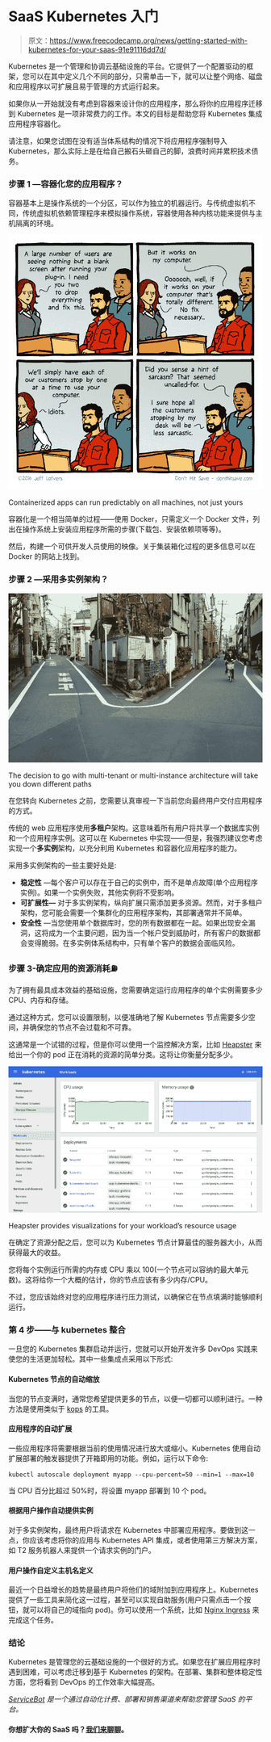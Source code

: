 # SaaS Kubernetes 入门

> 原文：<https://www.freecodecamp.org/news/getting-started-with-kubernetes-for-your-saas-91e91116dd7d/>

Kubernetes 是一个管理和协调云基础设施的平台。它提供了一个配置驱动的框架，您可以在其中定义几个不同的部分，只需单击一下，就可以让整个网络、磁盘和应用程序以可扩展且易于管理的方式运行起来。

如果你从一开始就没有考虑到容器来设计你的应用程序，那么将你的应用程序迁移到 Kubernetes 是一项非常费力的工作。本文的目标是帮助您将 Kubernetes 集成应用程序容器化。

请注意，如果您试图在没有适当体系结构的情况下将应用程序强制导入 Kubernetes，那么实际上是在给自己搬石头砸自己的脚，浪费时间并累积技术债务。

### 步骤 1 —容器化您的应用程序？

容器基本上是操作系统的一个分区，可以作为独立的机器运行。与传统虚拟机不同，传统虚拟机依赖管理程序来模拟操作系统，容器使用各种内核功能来提供与主机隔离的环境。

![OnPF9sW3GZAZqG0BxOcBdRlVYyQHLUT9jjR1](img/42fb5327ac465980ac37230c17f2b12e.png)

Containerized apps can run predictably on all machines, not just yours

容器化是一个相当简单的过程——使用 Docker，只需定义一个 Docker 文件，列出在操作系统上安装应用程序所需的步骤(下载包、安装依赖项等等)。

然后，构建一个可供开发人员使用的映像。关于集装箱化过程的更多信息可以在 Docker 的网站上找到。

### 步骤 2 —采用多实例架构？

![Xmd3dBrgwkSRtjoOgvq-1uy-qn6duclrLyyx](img/57d8be7b287839362cfb56060aa73231.png)

The decision to go with multi-tenant or multi-instance architecture will take you down different paths

在您转向 Kubernetes 之前，您需要认真审视一下当前您向最终用户交付应用程序的方式。

传统的 web 应用程序使用**多租户**架构。这意味着所有用户将共享一个数据库实例和一个应用程序实例。这可以在 Kubernetes 中实现——但是，我强烈建议您考虑实现一个**多实例**架构，以充分利用 Kubernetes 和容器化应用程序的能力。

采用多实例架构的一些主要好处是:

*   **稳定性** —每个客户可以存在于自己的实例中，而不是单点故障(单个应用程序实例)。如果一个实例失败，其他实例将不受影响。
*   **可扩展性—** 对于多实例架构，纵向扩展只需添加更多资源。然而，对于多租户架构，您可能会需要一个集群化的应用程序架构，其部署通常并不简单。
*   **安全性** —当您使用单个数据库时，您的所有数据都在一起。如果出现安全漏洞，这将成为一个主要问题，因为当一个帐户受到威胁时，所有客户的数据都会变得脆弱。在多实例体系结构中，只有单个客户的数据会面临风险。

### 步骤 3-确定应用的资源消耗⛽

为了拥有最具成本效益的基础设施，您需要确定运行应用程序的单个实例需要多少 CPU、内存和存储。

通过这种方式，您可以设置限制，以便准确地了解 Kubernetes 节点需要多少空间，并确保您的节点不会过载和不可靠。

这通常是一个试错的过程，但是你可以使用一个监控解决方案，比如 [Heapster](https://github.com/kubernetes/heapster/) 来给出一个你的 pod 正在消耗的资源的简单分类。这将让你衡量分配多少。

![3SWNHqbaF-aFU8eHKYfW6YZwegsKrnKQR2UG](img/e14f52b87813705050fe52fec8db4b79.png)

Heapster provides visualizations for your workload’s resource usage

在确定了资源分配之后，您可以为 Kubernetes 节点计算最佳的服务器大小，从而获得最大的收益。

您将每个实例运行所需的内存或 CPU 乘以 100(一个节点可以容纳的最大单元数)。这将给你一个大概的估计，你的节点应该有多少内存/CPU。

不过，您应该始终对您的应用程序进行压力测试，以确保它在节点填满时能够顺利运行。

### 第 4 步——与 kubernetes 整合

一旦您的 Kubernetes 集群启动并运行，您就可以开始开发许多 DevOps 实践来使您的生活更加轻松。其中一些集成点采用以下形式:

#### Kubernetes 节点的自动缩放

当您的节点变满时，通常您希望提供更多的节点，以便一切都可以顺利进行。一种方法是使用类似于 [kops](https://github.com/kubernetes/kops) 的工具。

#### 应用程序的自动扩展

一些应用程序将需要根据当前的使用情况进行放大或缩小。Kubernetes 使用自动扩展部署的触发器提供了开箱即用的功能。例如，运行以下命令:

```
kubectl autoscale deployment myapp --cpu-percent=50 --min=1 --max=10
```

当 CPU 百分比超过 50%时，将设置 myapp 部署到 10 个 pod。

#### 根据用户操作自动提供实例

对于多实例架构，最终用户将请求在 Kubernetes 中部署应用程序。要做到这一点，你应该考虑将你的应用与 Kubernetes API 集成，或者使用第三方解决方案，如 T2 服务机器人来提供一个请求实例的门户。

#### 用户操作自定义主机名定义

最近一个日益增长的趋势是最终用户将他们的域附加到应用程序上。Kubernetes 提供了一些工具来简化这一过程，甚至可以实现自助服务(用户只需点击一个按钮，就可以将自己的域指向 pod)。你可以使用一个系统，比如 [Nginx Ingress](https://github.com/kubernetes/ingress-nginx) 来完成这个任务。

### 结论

Kubernetes 是管理您的云基础设施的一个很好的方式。如果您在扩展应用程序时遇到困难，可以考虑迁移到基于 Kubernetes 的架构。在部署、集群和整体稳定性方面，您将看到 DevOps 的工作效率大幅提高。

[*ServiceBot*](https://servicebot.io) *是一个通过自动化计费、部署和销售渠道来帮助您管理 SaaS 的平台。*

#### 你想扩大你的 SaaS 吗？[我们来聊聊](http://bit.ly/sbotconsult)。